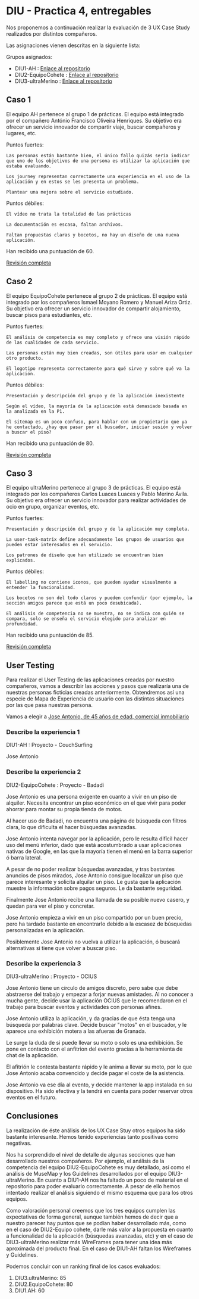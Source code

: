 # DIU - Practica 4, entregables

Nos proponemos a continuación realizar la evaluación de 3 UX Case Study realizados por distintos compañeros.

Las asignaciones vienen descritas en la siguiente lista:

Grupos asignados:

* DIU1-AH : [Enlace al repositorio](https://github.com/antoniohenriques/DIU20)
* DIU2-EquipoCohete : [Enlace al repositorio](https://github.com/Leamsy/DIU20)
* DIU3-ultraMerino : [Enlace al repositorio](https://github.com/merino25/DIU20)


## Caso 1

El equipo AH pertenece al grupo 1 de prácticas. El equipo está integrado por el compañero António Francisco Oliveira Henriques. Su objetivo era ofrecer un servicio innovador de compartir viaje, buscar compañeros y lugares, etc.   

Puntos fuertes:

	Las personas están bastante bien, el único fallo quizás sería indicar que uno de los objetivos de una persona es utilizar la aplicación que estaba evaluando.

	Los journey representan correctamente una experiencia en el uso de la aplicación y en estos se les presenta un problema.

	Plantear una mejora sobre el servicio estudiado.

Puntos débiles:

	El vídeo no trata la totalidad de las prácticas

	La documentación es escasa, faltan archivos.

	Faltan propuestas claras y bocetos, no hay un diseño de una nueva aplicación.


Han recibido una puntuación de 60.

[Revisión completa](./DIU1.AH-review.pdf)

## Caso 2

El equipo EquipoCohete pertenece al grupo 2 de prácticas. El equipo está integrado por los compañeros Ismael Moyano Romero y Manuel Ariza Ortiz. Su objetivo era ofrecer un servicio innovador de compartir alojamiento, buscar pisos para estudiantes, etc.  

Puntos fuertes:

	El análisis de competencia es muy completo y ofrece una visión rápido de las cualidades de cada servicio.
	
	Las personas están muy bien creadas, son útiles para usar en cualquier otro producto.

	El logotipo representa correctamente para qué sirve y sobre qué va la aplicación.


Puntos débiles:

	Presentación y descripción del grupo y de la aplicación inexistente

	Según el vídeo, la mayoría de la aplicación está demasiado basada en la analizada en la P1.

	El sitemap es un poco confuso, para hablar con un propietario que ya he contactado, ¿hay que pasar por el buscador, iniciar sesión y volver a buscar el piso?

Han recibido una puntuación de 80.

[Revisión completa](./DIU2.EquipoCohete-review.pdf)

## Caso 3

El equipo ultraMerino pertenece al grupo 3 de prácticas. El equipo está integrado por los compañeros Carlos Luaces Luaces y Pablo Merino Ávila. Su objetivo era ofrecer un servicio innovador para realizar actividades de ocio en grupo, organizar eventos, etc.  

Puntos fuertes:

	Presentación y descripción del grupo y de la aplicación muy completa.

	La user-task-matrix define adecuadamente los grupos de usuarios que pueden estar interesados en el servicio.

	Los patrones de diseño que han utilizado se encuentran bien explicados.

Puntos débiles:

	El labelling no contiene iconos, que pueden ayudar visualmente a entender la funcionalidad.

	Los bocetos no son del todo claros y pueden confundir (por ejemplo, la sección amigos parece que está un poco desubicada).

	El análisis de competencia no se muestra, no se indica con quién se compara, solo se enseña el servicio elegido para analizar en profundidad.
    
Han recibido una puntuación de 85. 

[Revisión completa](./DIU2.EquipoCohete-review.pdf)

## User Testing

Para realizar el User Testing de las aplicaciones creadas por nuestro compañeros, vamos a describir las acciones y pasos que realizaría una de nuestras personas ficticias creadas anteriormente. Obtendremos así una especie de Mapa de Experiencia de usuario con las distintas situaciones por las que pasa nuestras persona.

Vamos a elegir a [Jose Antonio, de 45 años de edad, comercial inmobiliario](../P1/personas-journey/personajose.png)  


### Describe la experiencia 1

DIU1-AH : Proyecto - CouchSurfing

Jose Antonio 


### Describe la experiencia 2


DIU2-EquipoCohete : Proyecto - Badadi

Jose Antonio es una persona exigente en cuanto a vivir en un piso de alquiler. Necesita encontrar un piso económico en el que vivir para poder ahorrar para montar su propia tienda de motos.

Al hacer uso de Badadi, no encuentra una página de búsqueda con filtros clara, lo que dificulta el hacer búsquedas avanzadas. 

Jose Antonio intenta navegar por la aplicación, pero le resulta difícil hacer uso del menú inferior, dado que está acostumbrado a usar aplicaciones nativas de Google, en las que la mayoría tienen el menú en la barra superior ó barra lateral.

A pesar de no poder realizar búsquedas avanzadas, y tras bastantes anuncios de pisos mirados, Jose Antonio consigue localizar un piso que parece interesante y solicita alquilar un piso. Le gusta que la aplicación muestre la información sobre pagos seguros. Le da bastante seguridad.

Finalmente Jose Antonio recibe una llamada de su posible nuevo casero, y quedan para ver el piso y concretar. 

Jose Antonio empieza a vivir en un piso compartido por un buen precio, pero ha tardado bastante en encontrarlo debido a la escasez de búsquedas personalizadas en la aplicación. 

Posiblemente Jose Antonio no vuelva a utilizar la aplicación, ó buscará alternativas si tiene que volver a buscar piso. 


### Describe la experiencia 3

DIU3-ultraMerino : Proyecto - OCIUS

Jose Antonio tiene un círculo de amigos discreto, pero sabe que debe abstraerse del trabajo y empezar a forjar nuevas amistades. Al no conocer a mucha gente, decide usar la aplicación OCIUS que le recomendaron en el trabajo para buscar eventos y actividades con personas afines. 

Jose Antonio utiliza la aplicación, y da gracias de que ésta tenga una búsqueda por palabras clave. Decide buscar "motos" en el buscador, y le aparece una exhibición motera a las afueras de Granada. 

Le surge la duda de si puede llevar su moto o solo es una exhibición. Se pone en contacto con el anfitrion del evento gracias a la herramienta de chat de la aplicación. 

El afitrión le contesta bastante rápido y le anima a llevar su moto, por lo que Jose Antonio acaba convencido y decide pagar el coste de la asistencia. 

Jose Antonio va ese día al evento, y decide mantener la app instalada en su dispositivo. Ha sido efectiva y la tendrá en cuenta para poder reservar otros eventos en el futuro.



## Conclusiones


La realización de éste análisis de los UX Case Stuy otros equipos ha sido bastante interesante. Hemos tenido experiencias tanto positivas como negativas. 

Nos ha sorprendido el nivel de detalle de algunas secciones que han desarrollado nuestros compañeros. 
Por ejemplo, el análisis de la competencia del equipo DIU2-EquipoCohete es muy detallado, así como el análisis de MuseMap y los Guidelines desarrollados por el equipo DIU3-ultraMerino. En cuanto a DIU1-AH nos ha faltado un poco de material en el repositorio para poder evaluarlo correctamente. A pesar de ello hemos intentado realizar el análisis siguiendo el mismo esquema que para los otros equipos.

Como valoración personal creemos que los tres equipos cumplen las expectativas de forma general, aunque también hemos de decir que a nuestro parecer hay puntos que se podían haber desarrollado más, como en el caso de DIU2-Equipo cohete, darle más valor a la propuesta en cuanto a funcionalidad de la aplicación (búsquedas avanzadas, etc) y en el caso de DIU3-ultraMerino realizar más WireFrames para tener una idea más aproximada del producto final. En el caso de DIU1-AH faltan los Wireframes y Guidelines. 

Podemos concluir con un ranking final de los casos evaluados:

1. DIU3.ultraMerino: 85
2. DIU2.EquipoCohete: 80
3. DIU1.AH: 60



